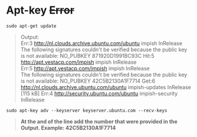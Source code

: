 # Apt-key ~~Error~~

```
sudo apt-get update
```
>Output:  
   Err:3 http://nl.clouds.archive.ubuntu.com/ubuntu impish InRelease                              
   The following signatures couldn't be verified because the public key is not available: NO_PUBKEY 871920D1991BC93C
   Hit:5 http://apt.vestacp.com/impish impish InRelease                           
   Err:5 http://apt.vestacp.com/impish impish InRelease                           
   The following signatures couldn't be verified because the public key is not available: NO_PUBKEY 42C5B2130A1F7714
   Get:6 http://nl.clouds.archive.ubuntu.com/ubuntu impish-updates InRelease [115 kB]
   Err:4 http://security.ubuntu.com/ubuntu impish-security InRelease 
```
sudo apt-key adv --keyserver keyserver.ubuntu.com --recv-keys 
```
>__At the and of the line add the number that were provided in the Output. Example: 42C5B2130A1F7714__
